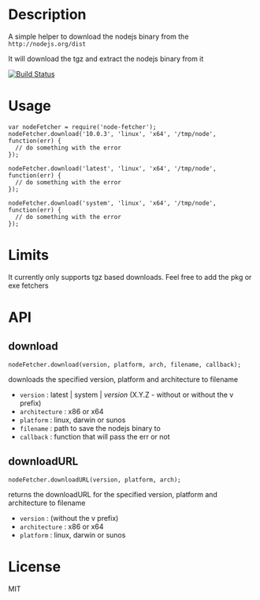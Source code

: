 # Description

A simple helper to download the nodejs binary from the `http://nodejs.org/dist`

It will download the tgz and extract the nodejs binary from it

[![Build Status](https://travis-ci.org/jedi4ever/node-fetcher.js.png)](https://travis-ci.org/jedi4ever/node-fetcher.js)

# Usage

    var nodeFetcher = require('node-fetcher');
    nodeFetcher.download('10.0.3', 'linux', 'x64', '/tmp/node', function(err) {
      // do something with the error
    });

    nodeFetcher.download('latest', 'linux', 'x64', '/tmp/node', function(err) {
      // do something with the error
    });

    nodeFetcher.download('system', 'linux', 'x64', '/tmp/node', function(err) {
      // do something with the error
    });

# Limits
It currently only supports tgz based downloads. Feel free to add the pkg or exe fetchers

# API
## download
    nodeFetcher.download(version, platform, arch, filename, callback);

downloads the specified version, platform and architecture to filename

- `version` : latest | system | _version_ (X.Y.Z - without or without the v prefix)
- `architecture` : x86 or x64
- `platform` : linux, darwin or sunos
- `filename` : path to save the nodejs binary to
- `callback` : function that will pass the err or not

## downloadURL
    nodeFetcher.downloadURL(version, platform, arch);

returns the downloadURL for the specified version, platform and architecture to filename

- `version` : (without the v prefix)
- `architecture` : x86 or x64
- `platform` : linux, darwin or sunos

# License
MIT
